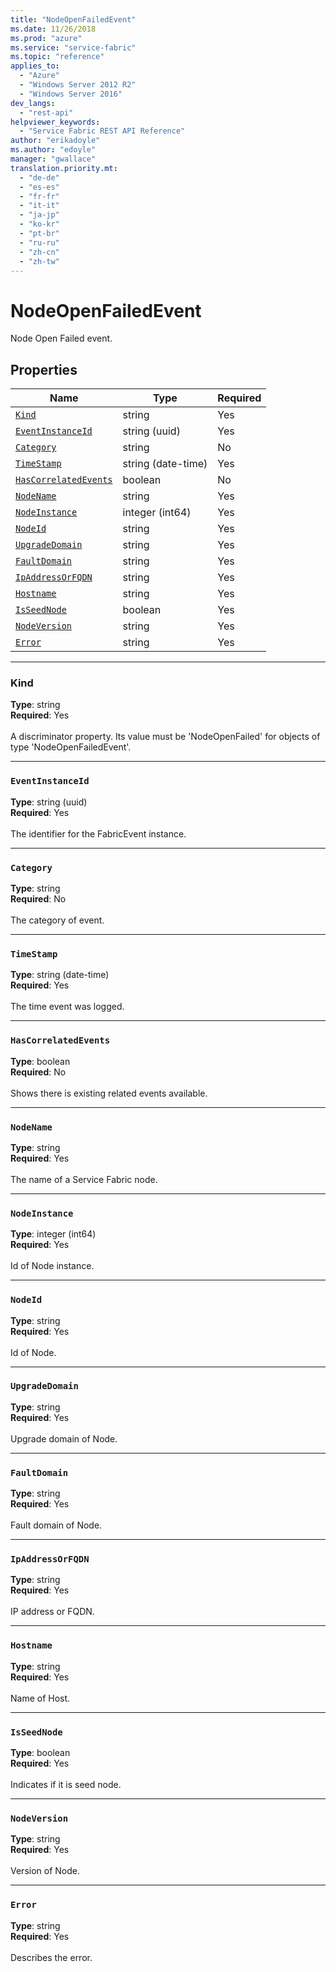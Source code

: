 ```yaml
---
title: "NodeOpenFailedEvent"
ms.date: 11/26/2018
ms.prod: "azure"
ms.service: "service-fabric"
ms.topic: "reference"
applies_to: 
  - "Azure"
  - "Windows Server 2012 R2"
  - "Windows Server 2016"
dev_langs: 
  - "rest-api"
helpviewer_keywords: 
  - "Service Fabric REST API Reference"
author: "erikadoyle"
ms.author: "edoyle"
manager: "gwallace"
translation.priority.mt: 
  - "de-de"
  - "es-es"
  - "fr-fr"
  - "it-it"
  - "ja-jp"
  - "ko-kr"
  - "pt-br"
  - "ru-ru"
  - "zh-cn"
  - "zh-tw"
---
```

# NodeOpenFailedEvent

Node Open Failed event.

## Properties
| Name | Type | Required |
| --- | --- | --- |
| [`Kind`](#kind) | string | Yes |
| [`EventInstanceId`](#eventinstanceid) | string (uuid) | Yes |
| [`Category`](#category) | string | No |
| [`TimeStamp`](#timestamp) | string (date-time) | Yes |
| [`HasCorrelatedEvents`](#hascorrelatedevents) | boolean | No |
| [`NodeName`](#nodename) | string | Yes |
| [`NodeInstance`](#nodeinstance) | integer (int64) | Yes |
| [`NodeId`](#nodeid) | string | Yes |
| [`UpgradeDomain`](#upgradedomain) | string | Yes |
| [`FaultDomain`](#faultdomain) | string | Yes |
| [`IpAddressOrFQDN`](#ipaddressorfqdn) | string | Yes |
| [`Hostname`](#hostname) | string | Yes |
| [`IsSeedNode`](#isseednode) | boolean | Yes |
| [`NodeVersion`](#nodeversion) | string | Yes |
| [`Error`](#error) | string | Yes |

____
### Kind
__Type__: string <br/>
__Required__: Yes <br/>
<br/>
A discriminator property. Its value must be 'NodeOpenFailed' for objects of type 'NodeOpenFailedEvent'.

____
### `EventInstanceId`
__Type__: string (uuid) <br/>
__Required__: Yes<br/>
<br/>
The identifier for the FabricEvent instance.

____
### `Category`
__Type__: string <br/>
__Required__: No<br/>
<br/>
The category of event.

____
### `TimeStamp`
__Type__: string (date-time) <br/>
__Required__: Yes<br/>
<br/>
The time event was logged.

____
### `HasCorrelatedEvents`
__Type__: boolean <br/>
__Required__: No<br/>
<br/>
Shows there is existing related events available.

____
### `NodeName`
__Type__: string <br/>
__Required__: Yes<br/>
<br/>
The name of a Service Fabric node.

____
### `NodeInstance`
__Type__: integer (int64) <br/>
__Required__: Yes<br/>
<br/>
Id of Node instance.

____
### `NodeId`
__Type__: string <br/>
__Required__: Yes<br/>
<br/>
Id of Node.

____
### `UpgradeDomain`
__Type__: string <br/>
__Required__: Yes<br/>
<br/>
Upgrade domain of Node.

____
### `FaultDomain`
__Type__: string <br/>
__Required__: Yes<br/>
<br/>
Fault domain of Node.

____
### `IpAddressOrFQDN`
__Type__: string <br/>
__Required__: Yes<br/>
<br/>
IP address or FQDN.

____
### `Hostname`
__Type__: string <br/>
__Required__: Yes<br/>
<br/>
Name of Host.

____
### `IsSeedNode`
__Type__: boolean <br/>
__Required__: Yes<br/>
<br/>
Indicates if it is seed node.

____
### `NodeVersion`
__Type__: string <br/>
__Required__: Yes<br/>
<br/>
Version of Node.

____
### `Error`
__Type__: string <br/>
__Required__: Yes<br/>
<br/>
Describes the error.
